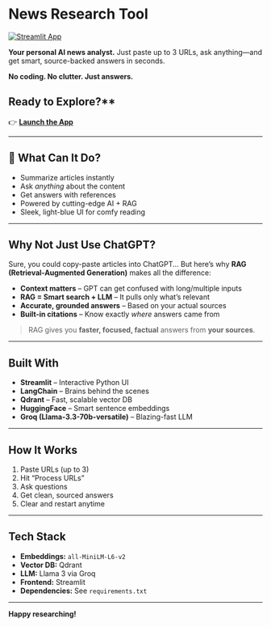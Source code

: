 

# **News Research Tool**

[![Streamlit App](https://img.shields.io/badge/Live%20App-Streamlit-blue?logo=streamlit)](https://news-research-tool-app.streamlit.app/)

**Your personal AI news analyst.**
Just paste up to 3 URLs, ask anything—and get smart, source-backed answers in seconds.

**No coding. No clutter. Just answers.**

##  Ready to Explore?**

👉 [**Launch the App**](https://news-research-tool-app.streamlit.app/)

---

## **🚀 What Can It Do?**

* Summarize articles instantly
* Ask *anything* about the content
* Get answers with references
* Powered by cutting-edge AI + RAG
* Sleek, light-blue UI for comfy reading

---

##  Why Not Just Use ChatGPT?

Sure, you could copy-paste articles into ChatGPT...
But here’s why **RAG (Retrieval-Augmented Generation)** makes all the difference:

*  **Context matters** – GPT can get confused with long/multiple inputs
*  **RAG = Smart search + LLM** – It pulls only what’s relevant
*  **Accurate, grounded answers** – Based on your actual sources
*  **Built-in citations** – Know exactly *where* answers came from

>  RAG gives you **faster, focused, factual** answers from **your sources**.

---

##  Built With

* **Streamlit** – Interactive Python UI
* **LangChain** – Brains behind the scenes
* **Qdrant** – Fast, scalable vector DB
* **HuggingFace** – Smart sentence embeddings
* **Groq (Llama-3.3-70b-versatile)** – Blazing-fast LLM

---

##  **How It Works**

1.  Paste URLs (up to 3)
2.  Hit “Process URLs”
3.  Ask questions
4.  Get clean, sourced answers
5.  Clear and restart anytime

---

##  Tech Stack

* **Embeddings:** `all-MiniLM-L6-v2`
* **Vector DB:** Qdrant
* **LLM:** Llama 3 via Groq
* **Frontend:** Streamlit
* **Dependencies:** See `requirements.txt`

---


**Happy researching!** 


